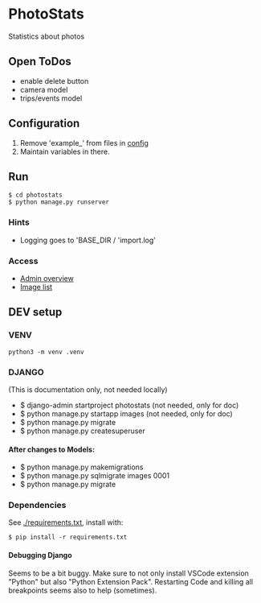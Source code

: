 # PhotoStats
Statistics about photos


## Open ToDos
- enable delete button
- camera model
- trips/events model

## Configuration
1. Remove 'example_' from files in [config](./config/)
2. Maintain variables in there.

## Run
```
$ cd photostats
$ python manage.py runserver
```

### Hints
- Logging goes to 'BASE_DIR / 'import.log'


### Access
- [Admin overview](http://localhost:8000/admin/)
- [Image list](http://localhost:8000/images/)

## DEV setup

### VENV
```
python3 -m venv .venv
```

### DJANGO
(This is documentation only, not needed locally)
- $ django-admin startproject photostats (not needed, only for doc)
- $ python manage.py startapp images (not needed, only for doc)
- $ python manage.py migrate
- $ python manage.py createsuperuser

#### After changes to Models:
- $ python manage.py makemigrations <app>
- $ python manage.py sqlmigrate images 0001
- $ python manage.py migrate

### Dependencies
See [./requirements.txt](./requirements.txt), install with:
```
$ pip install -r requirements.txt
```

#### Debugging Django
Seems to be a bit buggy. Make sure to not only install VSCode extension "Python" but also "Python Extension Pack".
Restarting Code and killing all breakpoints seems also to help (sometimes).